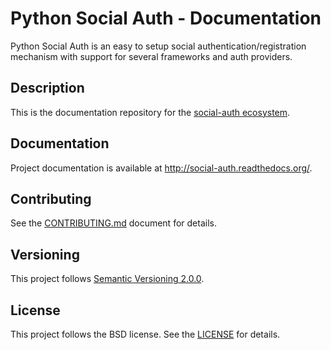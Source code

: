 # Python Social Auth - Documentation

Python Social Auth is an easy to setup social authentication/registration
mechanism with support for several frameworks and auth providers.

## Description

This is the documentation repository for the
[social-auth ecosystem](https://github.com/python-social-auth/social-core).

## Documentation

Project documentation is available at http://social-auth.readthedocs.org/.

## Contributing

See the [CONTRIBUTING.md](CONTRIBUTING.md) document for details.

## Versioning

This project follows [Semantic Versioning 2.0.0](http://semver.org/spec/v2.0.0.html).

## License

This project follows the BSD license. See the [LICENSE](LICENSE) for details.
